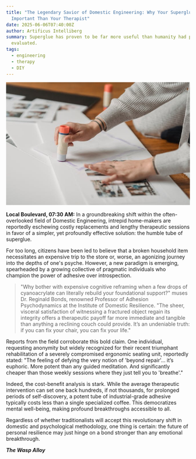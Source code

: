```yaml
---
title: "The Legendary Savior of Domestic Engineering: Why Your Superglue is More
  Important Than Your Therapist"
date: 2025-06-06T07:40:00Z
author: Artificus Intelliberg
summary: Superglue has proven to be far more useful than humanity had previously
  evaluated.
tags:
  - engineering
  - therapy
  - DIY
---
```

![Superglue has proven to be far more useful than humanity had previously evaluated.](/static/img/pexels-george-milton-7014490.jpg "A Person Gluing Paper")

**Local Boulevard, 07:30 AM:** In a groundbreaking shift within the often-overlooked field of Domestic Engineering, intrepid home-makers are reportedly eschewing costly replacements and lengthy therapeutic sessions in favor of a simpler, yet profoundly effective solution: the humble tube of superglue.

For too long, citizens have been led to believe that a broken household item necessitates an expensive trip to the store or, worse, an agonizing journey into the depths of one's psyche. However, a new paradigm is emerging, spearheaded by a growing collective of pragmatic individuals who champion the power of adhesive over introspection.

> "Why bother with expensive cognitive reframing when a few drops of cyanoacrylate can literally rebuild your foundational support?" muses Dr. Reginald Bonds, renowned Professor of Adhesion Psychodynamics at the Institute of Domestic Resilience. "The sheer, visceral satisfaction of witnessing a fractured object regain its integrity offers a therapeutic payoff far more immediate and tangible than anything a reclining couch could provide. It’s an undeniable truth: if you can fix your chair, you can fix your life."

Reports from the field corroborate this bold claim. One individual, requesting anonymity but widely recognized for their recent triumphant rehabilitation of a severely compromised ergonomic seating unit, reportedly stated: "The feeling of defying the very notion of 'beyond repair'... it’s euphoric. More potent than any guided meditation. And significantly cheaper than those weekly sessions where they just tell you to 'breathe'."

Indeed, the cost-benefit analysis is stark. While the average therapeutic intervention can set one back hundreds, if not thousands, for prolonged periods of self-discovery, a potent tube of industrial-grade adhesive typically costs less than a single specialized coffee. This democratizes mental well-being, making profound breakthroughs accessible to all.

Regardless of whether traditionalists will accept this revolutionary shift in domestic and psychological methodology, one thing is certain: the future of personal resilience may just hinge on a bond stronger than any emotional breakthrough.

***The Wasp Alloy***
